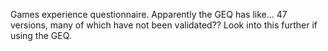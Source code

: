 Games experience questionnaire. Apparently the GEQ has like... 47 versions, many of which have not been validated?? Look into this further if using the GEQ.

